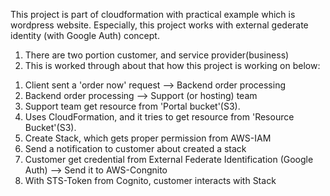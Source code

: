 This project is part of cloudformation with practical example which is wordpress website. 
Especially, this project works with external gederate identity (with Google Auth) concept. 

1) There are two portion customer, and service provider(business)
2) This is worked through about that how this project is working on below:
  1. Client sent a 'order now' request --> Backend order processing
  2. Backend order processing --> Support (or hosting) team 
  3. Support team get resource from 'Portal bucket'(S3).
  4. Uses CloudFormation, and it tries to get resource from 'Resource Bucket'(S3).
  5. Create Stack, which gets proper permission from AWS-IAM
  6. Send a notification to customer about created a stack
  7. Customer get credential from External Federate Identification (Google Auth) --> Send it to AWS-Congnito
  8. With STS-Token from Cognito, customer interacts with Stack 
  


